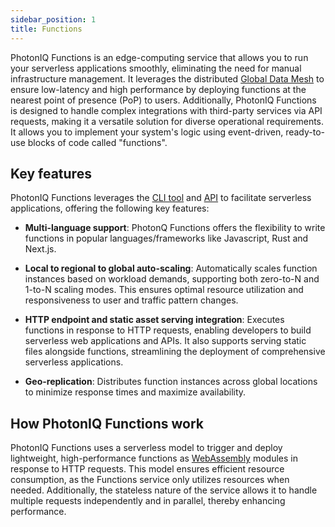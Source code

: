 ```yaml
---
sidebar_position: 1
title: Functions
---
```



PhotonIQ Functions is an edge-computing service that allows you to run your serverless applications smoothly, eliminating the need for manual infrastructure management. It leverages the distributed [Global Data Mesh](https://www.macrometa.com/platform/global-data-mesh) to ensure low-latency and high performance by deploying functions at the nearest point of presence (PoP) to users. Additionally, PhotonIQ Functions is designed to handle complex integrations with third-party services via API requests, making it a versatile solution for diverse operational requirements. It allows you to implement your system's logic using event-driven, ready-to-use blocks of code called "functions".

## Key features

PhotonIQ Functions leverages the  [CLI tool](functions-cli.md) and [API](https://www.macrometa.com/docs/apiFaas#/) to facilitate serverless applications, offering the following key features:

- **Multi-language support**: PhotonQ Functions offers the flexibility to write functions in popular languages/frameworks like Javascript, Rust and Next.js.

- **Local to regional to global auto-scaling**: Automatically scales function instances based on workload demands, supporting both zero-to-N and 1-to-N scaling modes. This ensures optimal resource utilization and responsiveness to user and traffic pattern changes.

- **HTTP endpoint and static asset serving integration**: Executes functions in response to HTTP requests, enabling developers to build serverless web applications and APIs. It also supports serving static files alongside functions, streamlining the deployment of comprehensive serverless applications.

- **Geo-replication**: Distributes function instances across global locations to minimize response times and maximize availability.



<grid cols={3}>
 <card
    heading="Quickstart"
    description="Create and deploy your first function in minutes."
    href="/photoniq/functions/functions-quickstart"
  />
   <card
    heading="Functions CLI commands"
    description="Explore CLI commands for managing functions."
    href="/photoniq/functions/functions-cli"
  />
   <card
    heading="Functions API"
    description="Integrate functions into your application via API."
    href="https://www.macrometa.com/docs/apiFaas#/"
  />
 </grid>

## How PhotonIQ Functions work
PhotonIQ Functions uses a serverless model to trigger and deploy lightweight, high-performance functions as [WebAssembly](https://webassembly.org/) modules in response to HTTP requests. This model ensures efficient resource consumption, as the Functions service only utilizes resources when needed. Additionally, the stateless nature of the service allows it to handle multiple requests independently and in parallel, thereby enhancing performance.


